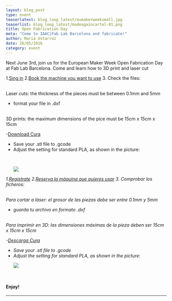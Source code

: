 ```yaml
---
layout: blog_post
type: event
teaserlatest: blog_loop_latest/eumakerweeksmall.jpg
teaserlist: blog_loop_latest/madeagaincartel-01.png
title: Open Fabrication Day
meta: "Come to IAAC|Fab Lab Barcelona and fabricate!"
author: Maria Ustarroz
date: 26/05/2016
category: event
---
```


Next June 3rd, join us for the European Maker Week Open Fabrication Day at Fab Lab Barcelona. Come and learn how to 3D print and laser cut


1.<a href="https://docs.google.com/forms/d/1MJAREBja3GWx8qnD0lgA_QXMdN3wVR_UNkfZn3Ms-sU/viewform?edit_requested=true">Sing in</a> 
2.<a href="http://fablabbarcelona.simplybook.it/sheduler/manage/event/3/unit/1">Book the machine you want to use</a>
3. Check the files:

<br>
Laser cuts: the thickness of the pieces must be between 0.1mm and 5mm

- format your file in .dxf

<br>
3D prints: the maximum dimensions of the pice must be 15cm x 15cm x 15cm

-<a href="https://ultimaker.com/en/products/cura-software">Download Cura</a>
- Save your .stl file to .gcode
- Adjust the setting for standard PLA, as shown in the picture:

<br>
<ul><img src= "http://www.fablabbcn.org/img/blog/blog_loop_latest/madeagaincartel-01.png" align="middle"> </img></ul>





<i>

1.<a href="https://docs.google.com/forms/d/1MJAREBja3GWx8qnD0lgA_QXMdN3wVR_UNkfZn3Ms-sU/viewform?edit_requested=true">Regístrate</a> 
2.<a href="http://fablabbarcelona.simplybook.it/sheduler/manage/event/3/unit/1">Reserva la máquina que quieres usar</a>
3. Comprobar los ficheros:

<br>
Para cortar a láser: el grosor de las piezas debe ser entre 0.1mm y 5mm

- guarda tu archivo en formato .dxf

<br>
Para imprimir en 3D: las dimensiones máximas de la pieza deben ser 15cm x 15cm x 15cm

-<a href="https://ultimaker.com/en/products/cura-software">Descarga Cura</a>
- Save your .stl file to .gcode
- Adjust the setting for standard PLA, as shown in the picture:

<ul><img src= "http://www.fablabbcn.org/img/blog/blog_loop_latest/madeagaincartel-01.png" align="middle"> </img></ul>



</i>
<br>
<h4>Enjoy!</h4>


---
